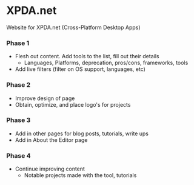 # XPDA.net

Website for XPDA.net (Cross-Platform Desktop Apps)


### Phase 1

* Flesh out content. Add tools to the list, fill out their details
   * Languages, Platforms, deprecation, pros/cons, frameworks, tools
* Add live filters (filter on OS support, languages, etc)

### Phase 2

* Improve design of page
* Obtain, optimize, and place logo's for projects

### Phase 3

* Add in other pages for blog posts, tutorials, write ups
* Add in About the Editor page

### Phase 4

* Continue improving content
   * Notable projects made with the tool, tutorials
